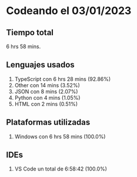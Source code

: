 # Codeando el 03/01/2023

## Tiempo total
6 hrs 58 mins.

## Lenguajes usados
1. TypeScript con 6 hrs 28 mins (92.86%)
1. Other con 14 mins (3.52%)
1. JSON con 8 mins (2.07%)
1. Python con 4 mins (1.05%)
1. HTML con 2 mins (0.51%)

## Plataformas utilizadas
1. Windows con 6 hrs 58 mins (100.0%)

## IDEs
1. VS Code un total de 6:58:42 (100.0%)
